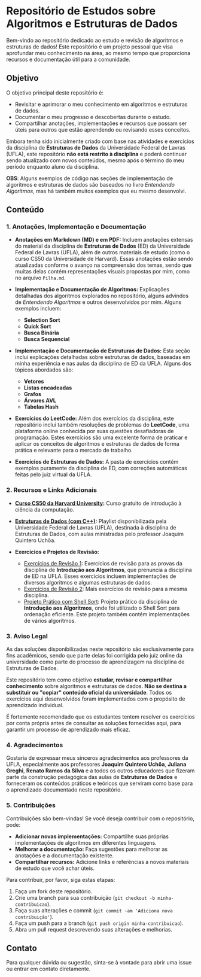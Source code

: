 # Repositório de Estudos sobre Algoritmos e Estruturas de Dados

Bem-vindo ao repositório dedicado ao estudo e revisão de algoritmos e estruturas de dados! Este repositório é um projeto pessoal que visa aprofundar meu conhecimento na área, ao mesmo tempo que proporciona recursos e documentação útil para a comunidade.

## Objetivo

O objetivo principal deste repositório é:
- Revisitar e aprimorar o meu conhecimento em algoritmos e estruturas de dados.
- Documentar o meu progresso e descobertas durante o estudo.
- Compartilhar anotações, implementações e recursos que possam ser úteis para outros que estão aprendendo ou revisando esses conceitos.

Embora tenha sido inicialmente criado com base nas atividades e exercícios da disciplina de **Estruturas de Dados** da Universidade Federal de Lavras (UFLA), este repositório **não está restrito à disciplina** e poderá continuar sendo atualizado com novos conteúdos, mesmo após o término do meu período enquanto aluno da disciplina.

**OBS**: Alguns exemplos de código nas seções de implementação de algoritmos e estruturas de dados são baseados no livro *Entendendo Algoritmos*, mas há também muitos exemplos que eu mesmo desenvolvi.

## Conteúdo

### 1. Anotações, Implementação e Documentação

- **Anotações em Markdown (MD) e em PDF:** Incluem anotações extensas do material da disciplina de **Estruturas de Dados** (ED) da Universidade Federal de Lavras (UFLA), além de outros materiais de estudo (como o curso CS50 da Universidade de Harvard). Essas anotações estão sendo atualizadas conforme o avanço na compreensão dos temas, sendo que muitas delas contém representações visuais propostas por mim, como no arquivo `Pilha.md`.
  
- **Implementação e Documentação de Algoritmos:** Explicações detalhadas dos algoritmos explorados no repositório, alguns advindos de *Entendendo Algoritmos* e outros desenvolvidos por mim. Alguns exemplos incluem:
  - **Selection Sort**
  - **Quick Sort**
  - **Busca Binária**
  - **Busca Sequencial**

- **Implementação e Documentação de Estruturas de Dados:** Esta seção inclui explicações detalhadas sobre estruturas de dados, baseadas em minha experiência e nas aulas da disciplina de ED da UFLA. Alguns dos tópicos abordados são:
  - **Vetores**
  - **Listas encadeadas**
  - **Grafos**
  - **Árvores AVL**
  - **Tabelas Hash**

- **Exercícios do LeetCode:** Além dos exercícios da disciplina, este repositório inclui também resoluções de problemas do **LeetCode**, uma plataforma online conhecida por suas questões desafiadoras de programação. Estes exercícios são uma excelente forma de praticar e aplicar os conceitos de algoritmos e estruturas de dados de forma prática e relevante para o mercado de trabalho.

- **Exercícios de Estruturas de Dados:** A pasta de exercícios contém exemplos puramente da disciplina de ED, com correções automáticas feitas pelo juiz virtual da UFLA.

### 2. Recursos e Links Adicionais

- **[Curso CS50 da Harvard University](https://www.youtube.com/watch?v=3LPJfIKxwWc&list=PLhQjrBD2T381WAHyx1pq-sBfykqMBI7V4):** Curso gratuito de introdução à ciência da computação.

- **[Estruturas de Dados (com C++)](https://www.youtube.com/playlist?list=PLY-_XMpiC9C3Yn-T5Rg0f0te7X8aVUOO0):** Playlist disponibilizada pela Universidade Federal de Lavras (UFLA), destinada à disciplina de Estruturas de Dados, com aulas ministradas pelo professor Joaquim Quintero Uchôa.

- **Exercícios e Projetos de Revisão:**
  - [Exercícios de Revisão 1](https://github.com/gabrafo/Revisao): Exercícios de revisão para as provas da disciplina de **Introdução aos Algoritmos**, que prenuncia a disciplina de ED na UFLA. Esses exercícios incluem implementações de diversos algoritmos e algumas estruturas de dados.
  - [Exercícios de Revisão 2](https://github.com/gabrafo/Revisao1): Mais exercícios de revisão para a mesma disciplina.
  - [Projeto Prático com Shell Sort](https://github.com/gabrafo/ProjetoPraticoIAlg): Projeto prático da disciplina de **Introdução aos Algoritmos**, onde foi utilizado o Shell Sort para ordenação eficiente. Este projeto também contém implementações de vários algoritmos.

### 3. Aviso Legal

As das soluções disponibilizadas neste repositório são exclusivamente para fins acadêmicos, sendo que parte delas foi corrigida pelo juiz online da universidade como parte do processo de aprendizagem na disciplina de Estruturas de Dados.

Este repositório tem como objetivo **estudar, revisar e compartilhar conhecimento** sobre algoritmos e estruturas de dados. **Não se destina a substituir ou "copiar" conteúdo oficial da universidade**. Todos os exercícios aqui desenvolvidos foram implementados com o propósito de aprendizado individual.

É fortemente recomendado que os estudantes tentem resolver os exercícios por conta própria antes de consultar as soluções fornecidas aqui, para garantir um processo de aprendizado mais eficaz.

### 4. Agradecimentos

Gostaria de expressar meus sinceros agradecimentos aos professores da UFLA, especialmente aos professores **Joaquim Quintero Uchôa**, **Juliana Greghi**, **Renato Ramos da Silva** e a todos os outros educadores que fizeram parte da construção pedagógica das aulas de **Estruturas de Dados** e forneceram os conteúdos práticos e teóricos que serviram como base para o aprendizado documentado neste repositório.

### 5. Contribuições

Contribuições são bem-vindas! Se você deseja contribuir com o repositório, pode:
- **Adicionar novas implementações:** Compartilhe suas próprias implementações de algoritmos em diferentes linguagens.
- **Melhorar a documentação:** Faça sugestões para melhorar as anotações e a documentação existente.
- **Compartilhar recursos:** Adicione links e referências a novos materiais de estudo que você achar úteis.

Para contribuir, por favor, siga estas etapas:
1. Faça um fork deste repositório.
2. Crie uma branch para sua contribuição (`git checkout -b minha-contribuicao`).
3. Faça suas alterações e commit (`git commit -am 'Adiciona nova contribuição'`).
4. Faça um push para a branch (`git push origin minha-contribuicao`).
5. Abra um pull request descrevendo suas alterações e melhorias.

## Contato

Para qualquer dúvida ou sugestão, sinta-se à vontade para abrir uma issue ou entrar em contato diretamente.

